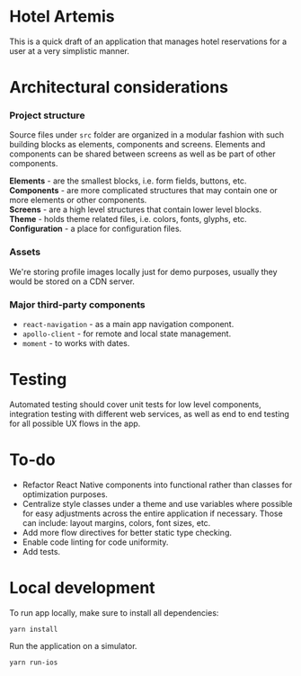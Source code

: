 

# Hotel Artemis

This is a quick draft of an application that manages hotel reservations for a user at a very simplistic manner.


# Architectural considerations

### Project structure

Source files under `src` folder are organized in a modular fashion with such building blocks as elements, components
and screens. Elements and components can be shared between screens as well as be part of other components.

__Elements__ - are the smallest blocks, i.e. form fields, buttons, etc.  
__Components__ - are more complicated structures that may contain one or more elements or other components.  
__Screens__ - are a high level structures that contain lower level blocks.  
__Theme__ - holds theme related files, i.e. colors, fonts, glyphs, etc.   
__Configuration__ - a place for configuration files.

### Assets

We're storing profile images locally just for demo purposes, usually they would be stored on a CDN server.

### Major third-party components

- `react-navigation` - as a main app navigation component.
- `apollo-client` - for remote and local state management.
- `moment` - to works with dates.

# Testing

Automated testing should cover unit tests for low level components, integration testing with different web services,
as well as end to end testing for all possible UX flows in the app. 

# To-do

- Refactor React Native components into functional rather than classes for optimization purposes.
- Centralize style classes under a theme and use variables where possible for easy adjustments across the entire
  application if necessary. Those can include: layout margins, colors, font sizes, etc.
- Add more flow directives for better static type checking.
- Enable code linting for code uniformity.
- Add tests.

# Local development

To run app locally, make sure to install all dependencies:
```
yarn install
```
Run the application on a simulator.
```
yarn run-ios
```
